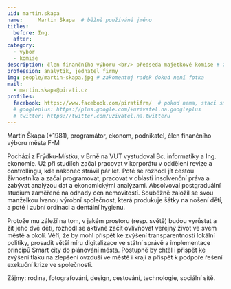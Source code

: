 ```yaml
---
uid: martin.skapa
name:     Martin Škapa 	# běžně používáné jméno
titles:
  before: Ing.
  after:
category:
  - vybor
  - komise
description: člen finančního výboru <br/> předseda majetkové komise # zobrazuje se v lide
profession: analytik, jednatel firmy
img: people/martin-skapa.jpg # zakomentuj radek dokud není fotka
mail:
  - martin.skapa@pirati.cz
profiles:
  facebook: https://www.facebook.com/piratifrm/  # pokud nema, staci smazat tuto radku
  # googleplus: https://plus.google.com/+uzivatel.na.googleplus
  # twitter: https://twitter.com/uzivatel.na.twitteru
---
```

Martin Škapa (*1981), programátor, ekonom, podnikatel, člen finančního výboru města F-M

Pochází z Frýdku-Místku, v Brně na VUT vystudoval Bc. informatiky a Ing. ekonomie. Už při studiích začal pracovat v korporátu v oddělení revize a controllingu, kde nakonec strávil pár let. Poté se rozhodl jít cestou živnostníka a začal programovat, pracovat v oblasti insolvenční práva a zabývat analýzou dat a ekonomickými analýzami. Absolvoval postgraduální studium zaměřené na odhady cen nemovitostí. Souběžně založil se svou manželkou Ivanou výrobní společnost, která produkuje šátky na nošení dětí, a poté i zubní ordinaci a dentální hygienu.

Protože mu záleží na tom, v jakém prostoru (resp. světě) budou vyrůstat a žít jeho dvě dětí, rozhodl se aktivně začít ovlivňovat veřejný život ve svém městě a okolí. Věří, že by mohl přispět ke zvýšení transparentnosti lokální politiky, prosadit větší míru digitalizace ve státní správě a implementace principů Smart city do plánování města. Postupně by chtěl i přispět ke zvýšení tlaku na zlepšení ovzduší ve městě i kraji a přispět k podpoře řešení exekuční krize ve společnosti.

Zájmy: rodina, fotografování, design, cestování, technologie, sociální sítě.
